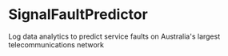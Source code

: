 # SignalFaultPredictor
Log data analytics to predict service faults on Australia's largest telecommunications network 
